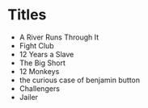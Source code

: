 # Titles

* A River Runs Through It
* Fight Club
* 12 Years a Slave
* The Big Short
* 12 Monkeys
* the curious case of benjamin button
* Challengers
* Jailer
